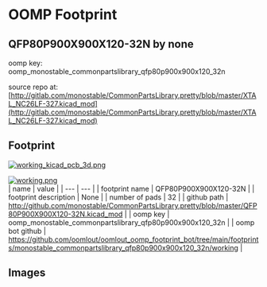 # OOMP Footprint  
## QFP80P900X900X120-32N  by none  
  
oomp key: oomp_monostable_commonpartslibrary_qfp80p900x900x120_32n  
  
source repo at: [http://gitlab.com/monostable/CommonPartsLibrary.pretty/blob/master/XTAL_NC26LF-327.kicad_mod](http://gitlab.com/monostable/CommonPartsLibrary.pretty/blob/master/XTAL_NC26LF-327.kicad_mod)  
## Footprint  
  
[![working_kicad_pcb_3d.png](working_kicad_pcb_3d_600.png)](working_kicad_pcb_3d.png)  
  
[![working.png](working_600.png)](working.png)  
| name | value | 
| --- | --- | 
| footprint name | QFP80P900X900X120-32N | 
| footprint description | None | 
| number of pads | 32 | 
| github path | http://github.com/monostable/CommonPartsLibrary.pretty/blob/master/QFP80P900X900X120-32N.kicad_mod | 
| oomp key | oomp_monostable_commonpartslibrary_qfp80p900x900x120_32n | 
| oomp bot github | https://github.com/oomlout/oomlout_oomp_footprint_bot/tree/main/footprints/monostable_commonpartslibrary_qfp80p900x900x120_32n/working | 
## Images  

